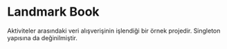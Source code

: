 # Landmark Book
Aktiviteler arasındaki veri alışverişinin işlendiği bir örnek projedir. Singleton yapısına da değinilmiştir.
